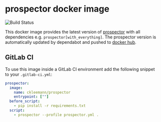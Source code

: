 # prospector docker image
![Build Status](https://github.com/ckleemann/docker-prospector/workflows/ci/badge.svg)

This docker image provides the latest version of [prospector](https://pypi.org/project/prospector/) with all dependencies e.g. ```prospector[with_everything]```. The prospector version is automatically updated by dependabot and pushed to [docker hub](https://hub.docker.com/r/ckleemann/prospector).

## GitLab CI
To use this image inside a GitLab CI environment add the following snippet to your ```.gitlab-ci.yml```:

```yaml
prospector:
  image:
    name: ckleemann/prospector
    entrypoint: [""]
  before_script:
    - pip install -r requirements.txt
  script:
    - prospector --profile prospector.yml .
```
